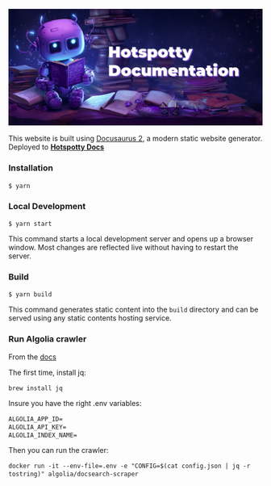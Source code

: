![](/static/img/hotspotty_documentation.png)

This website is built using [Docusaurus 2](https://docusaurus.io/), a modern static website generator.
Deployed to **[Hotspotty Docs](https://docs.hotspotty.net/)**

### Installation

```
$ yarn
```

### Local Development

```
$ yarn start
```

This command starts a local development server and opens up a browser window. Most changes are reflected live without having to restart the server.

### Build

```
$ yarn build
```

This command generates static content into the `build` directory and can be served using any static contents hosting service.

### Run Algolia crawler

From the [docs](https://docsearch.algolia.com/docs/legacy/run-your-own/#run-the-crawl-from-the-docker-image)

The first time, install jq:

```
brew install jq
```

Insure you have the right .env variables:

```
ALGOLIA_APP_ID=
ALGOLIA_API_KEY=
ALGOLIA_INDEX_NAME=
```

Then you can run the crawler:

```
docker run -it --env-file=.env -e "CONFIG=$(cat config.json | jq -r tostring)" algolia/docsearch-scraper
```
